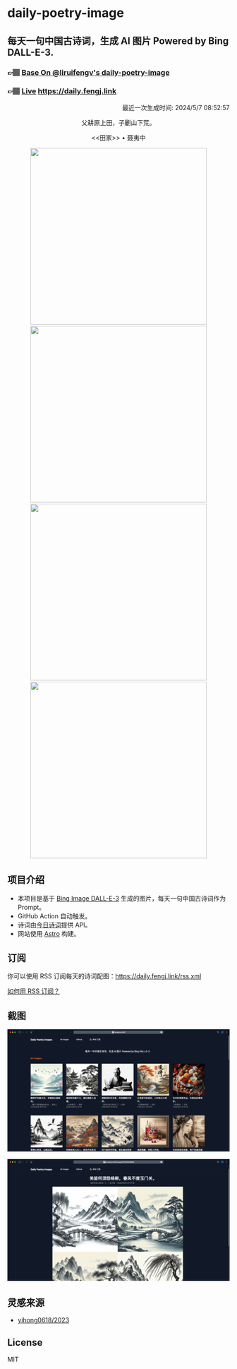 
# daily-poetry-image

## 每天一句中国古诗词，生成 AI 图片 Powered by Bing DALL-E-3.

### 👉🏽 [Base On @liruifengv's daily-poetry-image](https://github.com/liruifengv/daily-poetry-image)

### 👉🏽 [Live](https://daily.fengj.link) https://daily.fengj.link

<p align="right">
  最近一次生成时间: 2024/5/7 08:52:57
</p>
<p align="center">
父耕原上田，子劚山下荒。
</p>
<p align="center">
<<田家>> • 聂夷中
</p>
<p align="center">
<img src="https://tse2.mm.bing.net/th/id/OIG2.gHosxTh5TmrEou14mqlE" height="400" width="400" />
<img src="https://tse1.mm.bing.net/th/id/OIG2.Ta7by2hb.OWSKjJTiR.I" height="400" width="400" />
<img src="https://tse2.mm.bing.net/th/id/OIG2.w218JqsUUx9K3OIjkpxl" height="400" width="400" />
<img src="https://tse4.mm.bing.net/th/id/OIG2.W2h9188ElyNGwucYNsFQ" height="400" width="400" />
</p>

## 项目介绍

-   本项目是基于 [Bing Image DALL-E-3](https://www.bing.com/images/create) 生成的图片，每天一句中国古诗词作为 Prompt。
-   GitHub Action 自动触发。
-   诗词由[今日诗词](https://www.jinrishici.com/)提供 API。
-   网站使用 [Astro](https://astro.build) 构建。

## 订阅

你可以使用 RSS 订阅每天的诗词配图：https://daily.fengj.link/rss.xml

[如何用 RSS 订阅？](https://zhuanlan.zhihu.com/p/55026716)

## 截图

![图片列表](./screenshots/Snipaste_2023-12-28_21-00-26.png)

![图片详情](./screenshots/Snipaste_2023-12-28_21-00-53.png)

## 灵感来源

-   [yihong0618/2023](https://github.com/yihong0618/2023)

## License

MIT
